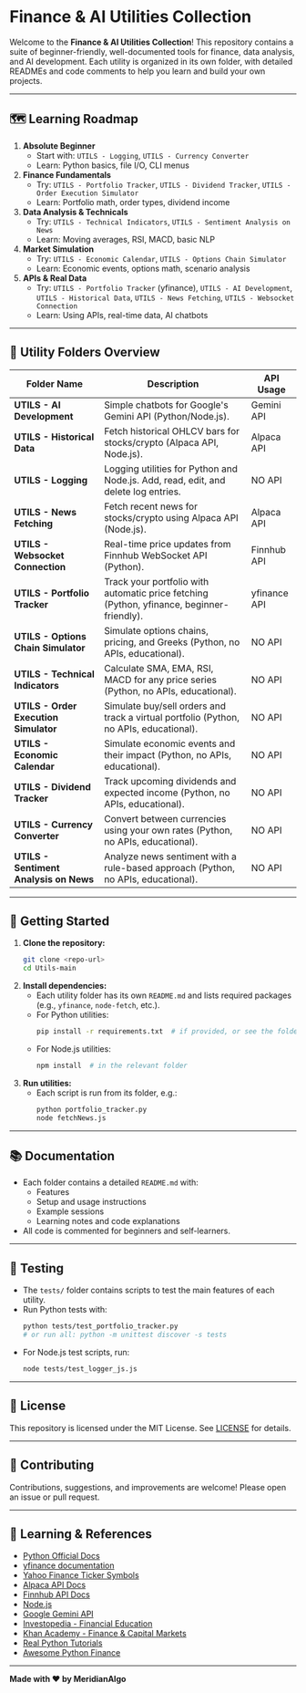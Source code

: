 # Finance & AI Utilities Collection

Welcome to the **Finance & AI Utilities Collection**! This repository contains a suite of beginner-friendly, well-documented tools for finance, data analysis, and AI development. Each utility is organized in its own folder, with detailed READMEs and code comments to help you learn and build your own projects.

---

## 🗺️ Learning Roadmap

1. **Absolute Beginner**
   - Start with: `UTILS - Logging`, `UTILS - Currency Converter`
   - Learn: Python basics, file I/O, CLI menus
2. **Finance Fundamentals**
   - Try: `UTILS - Portfolio Tracker`, `UTILS - Dividend Tracker`, `UTILS - Order Execution Simulator`
   - Learn: Portfolio math, order types, dividend income
3. **Data Analysis & Technicals**
   - Try: `UTILS - Technical Indicators`, `UTILS - Sentiment Analysis on News`
   - Learn: Moving averages, RSI, MACD, basic NLP
4. **Market Simulation**
   - Try: `UTILS - Economic Calendar`, `UTILS - Options Chain Simulator`
   - Learn: Economic events, options math, scenario analysis
5. **APIs & Real Data**
   - Try: `UTILS - Portfolio Tracker` (yfinance), `UTILS - AI Development`, `UTILS - Historical Data`, `UTILS - News Fetching`, `UTILS - Websocket Connection`
   - Learn: Using APIs, real-time data, AI chatbots

---

## 📁 Utility Folders Overview

| Folder Name                        | Description                                                                                 | API Usage |
|------------------------------------|---------------------------------------------------------------------------------------------|-----------|
| **UTILS - AI Development**         | Simple chatbots for Google's Gemini API (Python/Node.js).                                   | Gemini API|
| **UTILS - Historical Data**        | Fetch historical OHLCV bars for stocks/crypto (Alpaca API, Node.js).                        | Alpaca API|
| **UTILS - Logging**                | Logging utilities for Python and Node.js. Add, read, edit, and delete log entries.           | NO API    |
| **UTILS - News Fetching**          | Fetch recent news for stocks/crypto using Alpaca API (Node.js).                             | Alpaca API|
| **UTILS - Websocket Connection**   | Real-time price updates from Finnhub WebSocket API (Python).                                | Finnhub API|
| **UTILS - Portfolio Tracker**      | Track your portfolio with automatic price fetching (Python, yfinance, beginner-friendly).   | yfinance API|
| **UTILS - Options Chain Simulator**| Simulate options chains, pricing, and Greeks (Python, no APIs, educational).                | NO API    |
| **UTILS - Technical Indicators**   | Calculate SMA, EMA, RSI, MACD for any price series (Python, no APIs, educational).          | NO API    |
| **UTILS - Order Execution Simulator** | Simulate buy/sell orders and track a virtual portfolio (Python, no APIs, educational).   | NO API    |
| **UTILS - Economic Calendar**      | Simulate economic events and their impact (Python, no APIs, educational).                   | NO API    |
| **UTILS - Dividend Tracker**       | Track upcoming dividends and expected income (Python, no APIs, educational).                | NO API    |
| **UTILS - Currency Converter**     | Convert between currencies using your own rates (Python, no APIs, educational).             | NO API    |
| **UTILS - Sentiment Analysis on News** | Analyze news sentiment with a rule-based approach (Python, no APIs, educational).      | NO API    |

---

## 🚀 Getting Started

1. **Clone the repository:**
   ```sh
   git clone <repo-url>
   cd Utils-main
   ```
2. **Install dependencies:**
   - Each utility folder has its own `README.md` and lists required packages (e.g., `yfinance`, `node-fetch`, etc.).
   - For Python utilities:
     ```sh
     pip install -r requirements.txt  # if provided, or see the folder README
     ```
   - For Node.js utilities:
     ```sh
     npm install  # in the relevant folder
     ```
3. **Run utilities:**
   - Each script is run from its folder, e.g.:
     ```sh
     python portfolio_tracker.py
     node fetchNews.js
     ```

---

## 📚 Documentation

- Each folder contains a detailed `README.md` with:
  - Features
  - Setup and usage instructions
  - Example sessions
  - Learning notes and code explanations
- All code is commented for beginners and self-learners.

---

## 🧪 Testing

- The `tests/` folder contains scripts to test the main features of each utility.
- Run Python tests with:
  ```sh
  python tests/test_portfolio_tracker.py
  # or run all: python -m unittest discover -s tests
  ```
- For Node.js test scripts, run:
  ```sh
  node tests/test_logger_js.js
  ```

---

## 📝 License

This repository is licensed under the MIT License. See [LICENSE](LICENSE) for details.

---

## 🤝 Contributing

Contributions, suggestions, and improvements are welcome! Please open an issue or pull request.

---

## 📖 Learning & References

- [Python Official Docs](https://docs.python.org/3/)
- [yfinance documentation](https://github.com/ranaroussi/yfinance)
- [Yahoo Finance Ticker Symbols](https://finance.yahoo.com/lookup)
- [Alpaca API Docs](https://alpaca.markets/docs/)
- [Finnhub API Docs](https://finnhub.io/docs/api)
- [Node.js](https://nodejs.org/)
- [Google Gemini API](https://ai.google.dev/gemini-api/docs/)
- [Investopedia - Financial Education](https://www.investopedia.com/)
- [Khan Academy - Finance & Capital Markets](https://www.khanacademy.org/economics-finance-domain/core-finance)
- [Real Python Tutorials](https://realpython.com/)
- [Awesome Python Finance](https://github.com/wilsonfreitas/awesome-quant)

---

**Made with ❤️ by MeridianAlgo**
